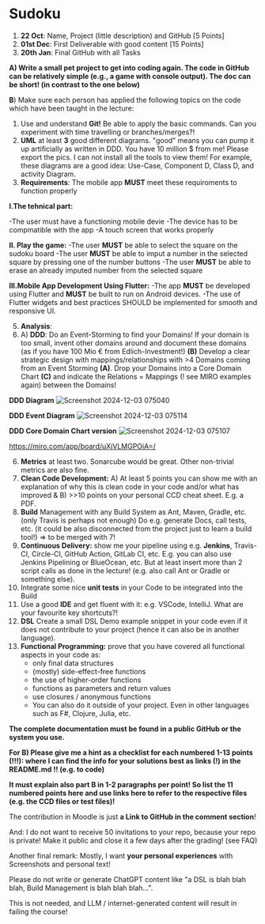 # Sudoku
1. **22 Oct**: Name, Project (little description) and GitHub [5 Points]
2. **01st Dec**: First Deliverable with good content [15 Points]
3. **20th Jan**: Final GitHub with all Tasks

**A) Write a small pet project to get into coding again. The code in GitHub can be relatively simple (e.g., a game with console output). The doc can be short! (in contrast to the one below)**

**B**) Make sure each person has applied the following topics on the code which have been taught in the lecture:

1. Use and understand **Git!** Be able to apply the basic commands. Can you experiment with time travelling or branches/merges?!
2. **UML** at least **3** good different diagrams. "good" means you can pump it up artificially as written in DDD. You have 10 million $ from me! Please export the pics. I can not install all the tools to view them! For example, these diagrams are a good idea: Use-Case, Component D, Class D, and activity Diagram.
3. **Requirements**:
The mobile app **MUST** meet these requiroments to function properly

**I.The tehnical part:**

-The user must have a functioning mobile devie
-The device has to be compmatible with the app
-A touch screen that works properly

**II. Play the game:**
    -The user **MUST** be able to select the square on the sudoku board
    -The user **MUST** be able to imput a number in the selected square by pressing one of the number buttons
    -The user **MUST** be able to erase an already imputed number from the selected square
    
**III.Mobile App Development Using Flutter:**
    -The app **MUST** be developed using Flutter and **MUST** be built to run on Android devices.
    -The use of Flutter widgets and best practices SHOULD be implemented for smooth and responsive UI.

5. **Analysis**:
6. A) **DDD**: Do an Event-Storming to find your Domains! If your domain is too small, invent other domains around and document these domains (as if you have 100 Mio € from Edlich-Investment!) **(B)** Develop a clear strategic design with mappings/relationships with >4 Domains coming from an Event Storming **(A)**. Drop your Domains into a Core Domain Chart **(C)** and indicate the Relations = Mappings (! see MIRO examples again) between the Domains!

**DDD Diagram**
![Screenshot 2024-12-03 075040](https://github.com/user-attachments/assets/18213b2e-b731-42ab-a30a-05c94572b758)

**DDD Event Diagram**
![Screenshot 2024-12-03 075114](https://github.com/user-attachments/assets/16360093-c6dc-40c0-b280-582ba2ccd10c)

**DDD Core Domain Chart version**
![Screenshot 2024-12-03 075107](https://github.com/user-attachments/assets/de8a96c8-1bff-41fe-b53e-ae63722dc753)

https://miro.com/app/board/uXjVLMGPOiA=/

6. **Metrics** at least two. Sonarcube would be great. Other non-trivial metrics are also fine.
7. **Clean Code Development:** A) At least 5 points you can show me with an explanation of why this is clean code in your code and/or what has improved & B) >>10 points on your personal CCD cheat sheet. E.g. a PDF.
8. **Build** Management with any Build System as Ant, Maven, Gradle, etc. (only Travis is perhaps not enough) Do e.g. generate Docs, call tests, etc. (it could be also disconnected from the project just to learn a build tool!) => to be merged with 7!
9. **Continuous Delivery:** show me your pipeline using e.g. **Jenkins**, Travis-CI, Circle-CI, GitHub Action, GitLab CI, etc. E.g. you can also use Jenkins Pipelining or BlueOcean, etc. But at least insert more than 2 script calls as done in the lecture! (e.g. also call Ant or Gradle or something else).
10. Integrate some nice **unit tests** in your Code to be integrated into the Build
11. Use a good **IDE** and get fluent with it: e.g. VSCode, IntelliJ. What are your favourite key shortcuts?!
12. **DSL** Create a small DSL Demo example snippet in your code even if it does not contribute to your project (hence it can also be in another language).
13. **Functional Programming:** prove that you have covered all functional aspects in your code as:
    - only final data structures
    - (mostly) side-effect-free functions
    - the use of higher-order functions
    - functions as parameters and return values
    - use closures / anonymous functions
    - You can also do it outside of your project. Even in other languages such as F#, Clojure, Julia, etc.

**The complete documentation must be found in a public GitHub or the system you use.**

**For B) Please give me a hint as a checklist for each numbered 1-13 points (!!!): where I can find the info for your solutions best as links (!) in the README.md !! (e.g. to code)**

**It must explain also part B in 1-2 paragraphs per point! So list the 11 numbered points here and use links here to refer to the respective files (e.g. the CCD files or test files)!**

The contribution in Moodle is just **a Link to GitHub in the comment section**!

And: I do not want to receive 50 invitations to your repo, because your repo is private! Make it public and close it a few days after the grading! (see FAQ)

Another final remark: Mostly, I want **your personal experiences** with Screenshots and personal text!

Please do not write or generate ChatGPT content like "a DSL is blah blah blah, Build Management is blah blah blah...".

This is not needed, and LLM / internet-generated content will result in failing the course!
